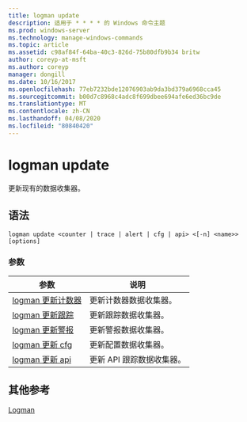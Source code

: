 ```yaml
---
title: logman update
description: 适用于 * * * * 的 Windows 命令主题
ms.prod: windows-server
ms.technology: manage-windows-commands
ms.topic: article
ms.assetid: c98af84f-64ba-40c3-826d-75b80dfb9b34 britw
author: coreyp-at-msft
ms.author: coreyp
manager: dongill
ms.date: 10/16/2017
ms.openlocfilehash: 77eb7232bde12076903ab9da3bd379a6968cca45
ms.sourcegitcommit: b00d7c8968c4adc8f699dbee694afe6ed36bc9de
ms.translationtype: MT
ms.contentlocale: zh-CN
ms.lasthandoff: 04/08/2020
ms.locfileid: "80840420"
---
```

# <a name="logman-update"></a>logman update



更新现有的数据收集器。

## <a name="syntax"></a>语法

```
logman update <counter | trace | alert | cfg | api> <[-n] <name>> [options]
```

### <a name="parameters"></a>参数

|参数|说明|
|---------|-----------|
|[logman 更新计数器](logman-update-counter.md)|更新计数器数据收集器。|
|[logman 更新跟踪](logman-update-trace.md)|更新跟踪数据收集器。|
|[logman 更新警报](logman-update-alert.md)|更新警报数据收集器。|
|[logman 更新 cfg](logman-update-cfg.md)|更新配置数据收集器。|
|[logman 更新 api](logman-update-api.md)|更新 API 跟踪数据收集器。|

## <a name="additional-references"></a>其他参考

[Logman](logman.md)